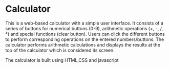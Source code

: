 # Calculator
This is a web-based calculator with a simple user interface. It consists of a series of buttons for numerical buttons (0-9), arithmetic operations (+, -, /, *) and special functions (clear button). Users can click the different buttons to perform corresponding operations on the entered numbers/buttons. The calculator performs arithmetic calculations and displays the results at the top of the calculator which is considered its screen.

The calculator is built using HTML,CSS and javascript
